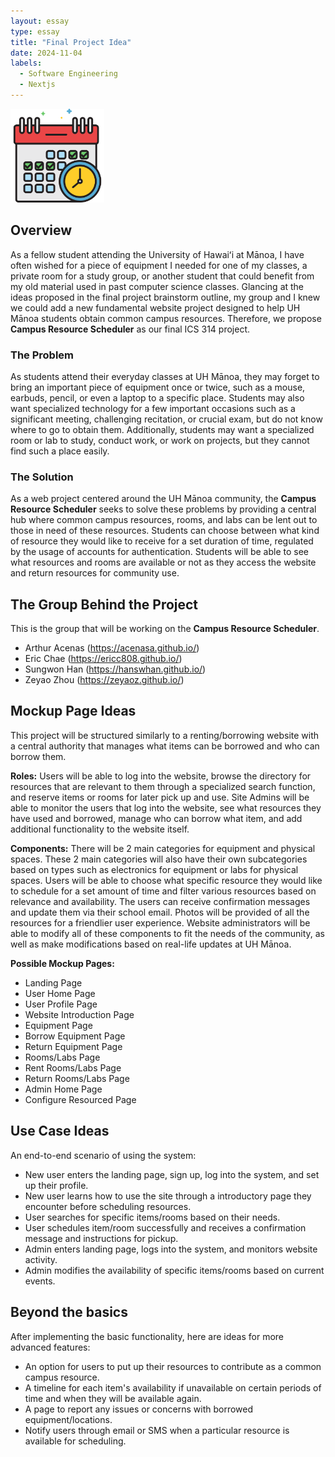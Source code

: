 ```yaml
---
layout: essay
type: essay
title: "Final Project Idea"
date: 2024-11-04
labels:
  - Software Engineering
  - Nextjs
---
```


<img width="150px" class="rounded float-start pe-4" src="../img/schedule.png">

## Overview 

As a fellow student attending the University of Hawaiʻi at Mānoa, I have often wished for a piece of equipment I needed for one of my classes, a private room for a study group, or another student that could benefit from my old material used in past computer science classes. Glancing at the ideas proposed in the final project brainstorm outline, my group and I knew we could add a new fundamental website project designed to help UH Mānoa students obtain common campus resources. Therefore, we propose **Campus Resource Scheduler** as our final ICS 314 project.

### The Problem

As students attend their everyday classes at UH Mānoa, they may forget to bring an important piece of equipment once or twice, such as a mouse, earbuds, pencil, or even a laptop to a specific place. Students may also want specialized technology for a few important occasions such as a significant meeting, challenging recitation, or crucial exam, but do not know where to go to obtain them. Additionally, students may want a specialized room or lab to study, conduct work, or work on projects, but they cannot find such a place easily.

### The Solution

As a web project centered around the UH Mānoa community, the **Campus Resource Scheduler** seeks to solve these problems by providing a central hub where common campus resources, rooms, and labs can be lent out to those in need of these resources. Students can choose between what kind of resource they would like to receive for a set duration of time, regulated by the usage of accounts for authentication. Students will be able to see what resources and rooms are available or not as they access the website and return resources for community use.

## The Group Behind the Project

This is the group that will be working on the **Campus Resource Scheduler**.
- Arthur Acenas (https://acenasa.github.io/)
- Eric Chae (https://ericc808.github.io/)
- Sungwon Han (https://hanswhan.github.io/)
- Zeyao Zhou (https://zeyaoz.github.io/)

## Mockup Page Ideas

This project will be structured similarly to a renting/borrowing website with a central authority that manages what items can be borrowed and who can borrow them. 

**Roles:** 
Users will be able to log into the website, browse the directory for resources that are relevant to them through a specialized search function, and reserve items or rooms for later pick up and use. 
Site Admins will be able to monitor the users that log into the website, see what resources they have used and borrowed, manage who can borrow what item, and add additional functionality to the website itself.

**Components:**
There will be 2 main categories for equipment and physical spaces. These 2 main categories will also have their own subcategories based on types such as electronics for equipment or labs for physical spaces. Users will be able to choose what specific resource they would like to schedule for a set amount of time and filter various resources based on relevance and availability. The users can receive confirmation messages and update them via their school email. Photos will be provided of all the resources for a friendlier user experience. Website administrators will be able to modify all of these components to fit the needs of the community, as well as make modifications based on real-life updates at UH Mānoa.

**Possible Mockup Pages:**
- Landing Page
- User Home Page
- User Profile Page
- Website Introduction Page
- Equipment Page
- Borrow Equipment Page
- Return Equipment Page
- Rooms/Labs Page
- Rent Rooms/Labs Page
- Return Rooms/Labs Page
- Admin Home Page
- Configure Resourced Page

## Use Case Ideas

An end-to-end scenario of using the system:
- New user enters the landing page, sign up, log into the system, and set up their profile.
- New user learns how to use the site through a introductory page they encounter before scheduling resources.
- User searches for specific items/rooms based on their needs.
- User schedules item/room successfully and receives a confirmation message and instructions for pickup.
- Admin enters landing page, logs into the system, and monitors website activity.
- Admin modifies the availability of specific items/rooms based on current events.

## Beyond the basics

After implementing the basic functionality, here are ideas for more advanced features:
- An option for users to put up their resources to contribute as a common campus resource.
- A timeline for each item's availability if unavailable on certain periods of time and when they will be available again.
- A page to report any issues or concerns with borrowed equipment/locations.
- Notify users through email or SMS when a particular resource is available for scheduling.
